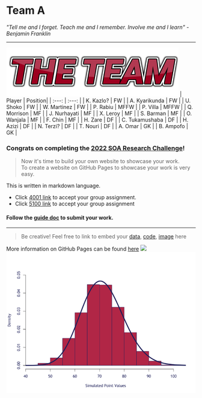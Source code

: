 # Team A

_"Tell me and I forget. Teach me and I remember. Involve me and I learn" - Benjamin Franklin_

---
![](coollogo_com-8343160.png)
| Player | Position|
| :---:  | :---:  |
| K. Kazlo? | FW |
| A. Kyarikunda | FW |
| U. Shoko | FW |
| W. Martinez | FW |
| P. Rabiu | MFFW |
| P. Villa | MFFW |
| Q. Morrison | MF |
| J. Nurhayati | MF |
| X. Leroy | MF |
| S. Barman | MF |
| O. Wanjala | MF |
| F. Chin | MF |
| H. Zare | DF |
| C. Tukamushaba | DF |
| H. Azizi | DF |
| N. Terzi? | DF |
| T. Nouri | DF |
| A. Omar | GK |
| B. Ampofo | GK |


### Congrats on completing the [2022 SOA Research Challenge](https://www.soa.org/research/opportunities/2022-student-research-case-study-challenge/)!

>Now it's time to build your own website to showcase your work.  
>To create a website on GitHub Pages to showcase your work is very easy.

This is written in markdown language. 
>
* Click [4001 link](https://classroom.github.com/a/ggiq0YzO) to accept your group assignment.
* Click [5100 link](https://classroom.github.com/a/uVytCqDv) to accept your group assignment 

#### Follow the [guide doc](Doc1.pdf) to submit your work. 
---
>Be creative! Feel free to link to embed your [data](player_data_salaries_2020.csv), [code](sample-data-clean.ipynb), [image](ACC.png) here

More information on GitHub Pages can be found [here](https://pages.github.com/)
![](Actuarial.gif)
![](Rplot.png)
